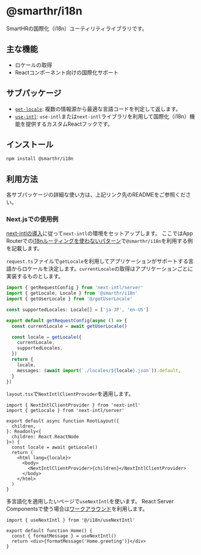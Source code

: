 # @smarthr/i18n

SmartHRの国際化（i18n）ユーティリティライブラリです。

## 主な機能

- ロケールの取得
- Reactコンポーネント向けの国際化サポート

## サブパッケージ

- [`get-locale`](./src/get-locale/README.md): 複数の情報源から最適な言語コードを判定して返します。
- [`use-intl`](./src/use-intl/README.md): `use-intl`または`next-intl`ライブラリを利用して国際化（i18n）機能を提供するカスタムReactフックです。

## インストール

```bash
npm install @smarthr/i18n
```

## 利用方法

各サブパッケージの詳細な使い方は、上記リンク先のREADMEをご参照ください。

### Next.jsでの使用例

[next-intlの導入](https://next-intl.dev/docs/getting-started)に従って`next-intl`の環境をセットアップします。
ここではApp Routerでの[i18nルーティングを使わないパターン](https://next-intl.dev/docs/getting-started/app-router/without-i18n-routing)で`@smarthr/i18n`を利用する例を記載します。

`request.ts`ファイルで`getLocale`を利用してアプリケーションがサポートする言語からロケールを決定します。`currentLocale`の取得はアプリケーションごとに実装するものとします。

```ts
import { getRequestConfig } from 'next-intl/server'
import { getLocale, Locale } from '@smarthr/i18n'
import { getUserLocale } from '@/getUserLocale'

const supportedLocales: Locale[] = ['ja-JP', 'en-US']

export default getRequestConfig(async () => {
  const currentLocale = await getUserLocale()

  const locale = getLocale({
    currentLocale,
    supportedLocales,
  })
  return {
    locale,
    messages: (await import(`./locales/${locale}.json`)).default,
  }
})
```

`layout.tsx`で`NextIntlClientProvider`を適用します。

```tsx
import { NextIntlClientProvider } from 'next-intl'
import { getLocale } from 'next-intl/server'

export default async function RootLayout({
  children,
}: Readonly<{
  children: React.ReactNode
}>) {
  const locale = await getLocale()
  return (
    <html lang={locale}>
      <body>
        <NextIntlClientProvider>{children}</NextIntlClientProvider>
      </body>
    </html>
  )
}
```

多言語化を適用したいページで`useNextIntl`を使います。
React Server Componentsで使う場合は[ワークアラウンド](./src/use-intl/README.md#react-server-componentsで使う場合のワークアラウンド)を利用します。

```tsx
import { useNextIntl } from '@/i18n/useNextIntl'

export default function Home() {
  const { formatMessage } = useNextIntl()
  return <div>{formatMessage('Home.greeting')}</div>
}
```
